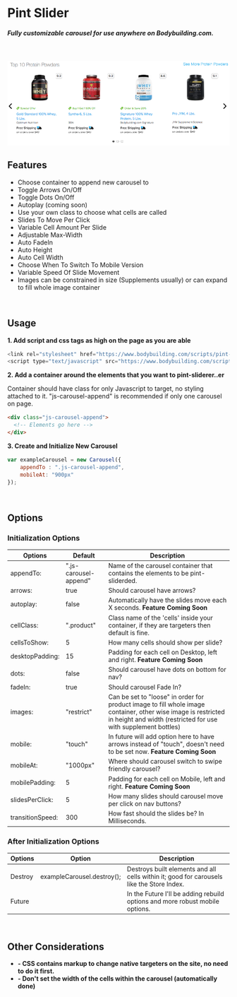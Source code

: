 # Pint Slider

##### Fully customizable carousel for use anywhere on Bodybuilding.com.
<br />

![Pint Slider Example](/app/pint-slider-carousel.png)
<br />
## Features

* Choose container to append new carousel to
* Toggle Arrows On/Off
* Toggle Dots On/Off
* Autoplay (coming soon)
* Use your own class to choose what cells are called
* Slides To Move Per Click
* Variable Cell Amount Per Slide
* Adjustable Max-Width
* Auto FadeIn
* Auto Height
* Auto Cell Width
* Choose When To Switch To Mobile Version
* Variable Speed Of Slide Movement
* Images can be constrained in size (Supplements usually) or can expand to fill whole image container


<br />

## Usage
**1. Add script and css tags as high on the page as you are able**

```javascript
<link rel="stylesheet" href="https://www.bodybuilding.com/scripts/pint-slider.min.css" />
<script type="text/javascript" src="https://www.bodybuilding.com/scripts/pint-slider.min.js"></script>
```

**2. Add a container around the elements that you want to pint-sliderer..er**
   
   Container should have class for only Javascript to target, no styling attached to it. "js-carousel-append" is recommended if only one carousel on page.
```html
<div class="js-carousel-append">
  <!-- Elements go here -->
</div>
```

**3. Create and Initialize New Carousel**

```javascript
var exampleCarousel = new Carousel({
    appendTo : ".js-carousel-append",
    mobileAt: "900px"
});
```

<br />

## Options


### Initialization Options

Options | Default | Description
------------ | ------------- | -------------
appendTo: | ".js-carousel-append" | Name of the carousel container that contains the elements to be pint-sliderded.
arrows: | true | Should carousel have arrows?
autoplay: | false | Automatically have the slides move each X seconds. **Feature Coming Soon**
cellClass: | ".product" | Class name of the 'cells' inside your container, if they are targeters then default is fine.
cellsToShow: | 5 | How many cells should show per slide?
desktopPadding: | 15 | Padding for each cell on Desktop, left and right.  **Feature Coming Soon**
dots: | false | Should carousel have dots on bottom for nav?
fadeIn: | true | Should carousel Fade In?
images: | "restrict" | Can be set to "loose" in order for product image to fill whole image container, other wise image is restricted in height and width (restricted for use with supplement bottles)
mobile: | "touch" | In future will add option here to have arrows instead of "touch", doesn't need to be set now. **Feature Coming Soon**
mobileAt: | "1000px" | Where should carousel switch to swipe friendly carousel?
mobilePadding: | 5 | Padding for each cell on Mobile, left and right.  **Feature Coming Soon**
slidesPerClick: | 5 | How many slides should carousel move per click on nav buttons?
transitionSpeed: | 300 | How fast should the slides be? In Milliseconds.

### After Initialization Options

Options | Option | Description
------------ | ------------- | -------------
Destroy | exampleCarousel.destroy(); | Destroys built elements and all cells within it; good for carousels like the Store Index.
Future | | In the Future I'll be adding rebuild options and more robust mobile options. 

<br />

## Other Considerations
* **- CSS contains markup to change native targeters on the site, no need to do it first.**
* **- Don't set the width of the cells within the carousel (automatically done)**
